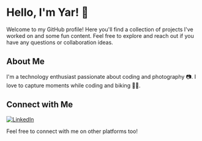 <!-- Background image -->
<div style="background-image: url('https://raw.githubusercontent.com/yarmahmood/your-repo/main/background%20(2).jpg'); background-size: cover; height: 300px;">


# Hello, I'm Yar! 👋

Welcome to my GitHub profile! Here you'll find a collection of projects I've worked on and some fun content. Feel free to explore and reach out if you have any questions or collaboration ideas.

## About Me

I'm a technology enthusiast passionate about coding and photography 📷. I love to capture moments while coding and biking 🚴‍♂️.

## Connect with Me

[![LinkedIn](https://img.shields.io/badge/LinkedIn-YarMahmood-blue?style=flat-square&logo=linkedin)](https://www.linkedin.com/in/yarmahmood/)
  
Feel free to connect with me on other platforms too!

